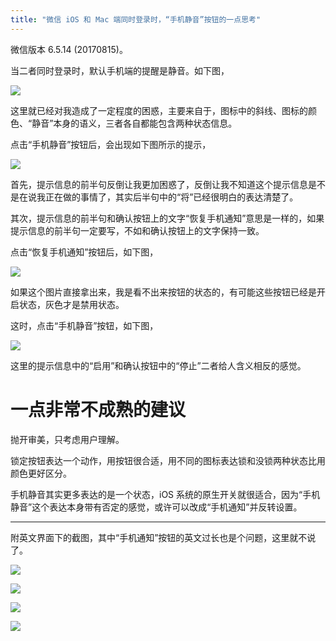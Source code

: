 ```yaml
---
title: "微信 iOS 和 Mac 端同时登录时，“手机静音”按钮的一点思考"
---
```


微信版本 6.5.14 (20170815)。

当二者同时登录时，默认手机端的提醒是静音。如下图，

![](/img/003.png) <!-- .element height="20%" width="20%" -->

这里就已经对我造成了一定程度的困惑，主要来自于，图标中的斜线、图标的颜色、“静音”本身的语义，三者各自都能包含两种状态信息。

点击“手机静音”按钮后，会出现如下图所示的提示，

![](/img/004.png)

首先，提示信息的前半句反倒让我更加困惑了，反倒让我不知道这个提示信息是不是在说我正在做的事情了，其实后半句中的“将”已经很明白的表达清楚了。

其次，提示信息的前半句和确认按钮上的文字“恢复手机通知”意思是一样的，如果提示信息的前半句一定要写，不如和确认按钮上的文字保持一致。

点击“恢复手机通知”按钮后，如下图，

![](/img/005.png)

如果这个图片直接拿出来，我是看不出来按钮的状态的，有可能这些按钮已经是开启状态，灰色才是禁用状态。

这时，点击“手机静音”按钮，如下图，

![](/img/006.png)

这里的提示信息中的“启用”和确认按钮中的“停止”二者给人含义相反的感觉。

# 一点非常不成熟的建议

抛开审美，只考虑用户理解。

锁定按钮表达一个动作，用按钮很合适，用不同的图标表达锁和没锁两种状态比用颜色更好区分。

手机静音其实更多表达的是一个状态，iOS 系统的原生开关就很适合，因为“手机静音”这个表达本身带有否定的感觉，或许可以改成“手机通知”并反转设置。

---

附英文界面下的截图，其中“手机通知”按钮的英文过长也是个问题，这里就不说了。

![](/img/007.png)

![](/img/008.png)

![](/img/009.png)

![](/img/010.png)
